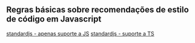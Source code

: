## Regras básicas sobre recomendações de estilo de código em Javascript

[standardjs - apenas suporte a JS](https://standardjs.com/)
[standardjs - suporte a TS](https://www.npmjs.com/package/eslint-config-standard-with-typescript)